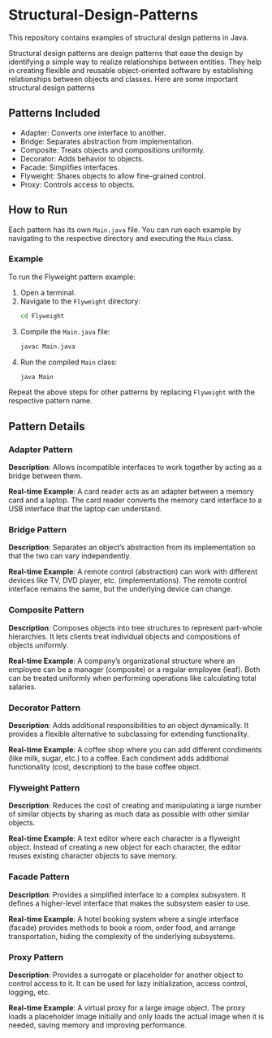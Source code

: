 # Structural-Design-Patterns
This repository contains examples of structural design patterns in Java.

Structural design patterns are design patterns that ease the design by identifying a simple way to realize relationships between entities. They help in creating flexible and reusable object-oriented software by establishing relationships between objects and classes. Here are some important structural design patterns


## Patterns Included
* Adapter: Converts one interface to another.
* Bridge: Separates abstraction from implementation.
* Composite: Treats objects and compositions uniformly.
* Decorator: Adds behavior to objects.
* Facade: Simplifies interfaces.
* Flyweight: Shares objects to allow fine-grained control.
* Proxy: Controls access to objects.

## How to Run
Each pattern has its own `Main.java` file. You can run each example by navigating to the respective directory and executing the `Main` class.

### Example
To run the Flyweight pattern example:
1. Open a terminal.
2. Navigate to the `Flyweight` directory:
    ```sh
    cd Flyweight
    ```
3. Compile the `Main.java` file:
    ```sh
    javac Main.java
    ```
4. Run the compiled `Main` class:
    ```sh
    java Main
    ```

Repeat the above steps for other patterns by replacing `Flyweight` with the respective pattern name.

## Pattern Details

### Adapter Pattern
**Description**: Allows incompatible interfaces to work together by acting as a bridge between them.

**Real-time Example**: A card reader acts as an adapter between a memory card and a laptop. The card reader converts the memory card interface to a USB interface that the laptop can understand.

### Bridge Pattern
**Description**: Separates an object’s abstraction from its implementation so that the two can vary independently.

**Real-time Example**: A remote control (abstraction) can work with different devices like TV, DVD player, etc. (implementations). The remote control interface remains the same, but the underlying device can change.

### Composite Pattern
**Description**: Composes objects into tree structures to represent part-whole hierarchies. It lets clients treat individual objects and compositions of objects uniformly.

**Real-time Example**: A company’s organizational structure where an employee can be a manager (composite) or a regular employee (leaf). Both can be treated uniformly when performing operations like calculating total salaries.

### Decorator Pattern
**Description**: Adds additional responsibilities to an object dynamically. It provides a flexible alternative to subclassing for extending functionality.

**Real-time Example**: A coffee shop where you can add different condiments (like milk, sugar, etc.) to a coffee. Each condiment adds additional functionality (cost, description) to the base coffee object.

### Flyweight Pattern
**Description**: Reduces the cost of creating and manipulating a large number of similar objects by sharing as much data as possible with other similar objects.

**Real-time Example**: A text editor where each character is a flyweight object. Instead of creating a new object for each character, the editor reuses existing character objects to save memory.

### Facade Pattern
**Description**: Provides a simplified interface to a complex subsystem. It defines a higher-level interface that makes the subsystem easier to use.

**Real-time Example**: A hotel booking system where a single interface (facade) provides methods to book a room, order food, and arrange transportation, hiding the complexity of the underlying subsystems.

### Proxy Pattern
**Description**: Provides a surrogate or placeholder for another object to control access to it. It can be used for lazy initialization, access control, logging, etc.

**Real-time Example**: A virtual proxy for a large image object. The proxy loads a placeholder image initially and only loads the actual image when it is needed, saving memory and improving performance.